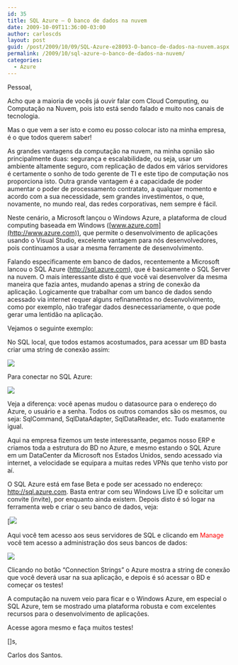 ```yaml
---
id: 35
title: SQL Azure – O banco de dados na nuvem
date: 2009-10-09T11:36:00-03:00
author: carloscds
layout: post
guid: /post/2009/10/09/SQL-Azure-e28093-O-banco-de-dados-na-nuvem.aspx
permalink: /2009/10/sql-azure-o-banco-de-dados-na-nuvem/
categories:
  - Azure
---
```

Pessoal,

Acho que a maioria de vocês já ouvir falar com Cloud Computing, ou Computação na Nuvem, pois isto está sendo falado e muito nos canais de tecnologia.

Mas o que vem a ser isto e como eu posso colocar isto na minha empresa, é o que todos querem saber!

As grandes vantagens da computação na nuvem, na minha opnião são principalmente duas: segurança e escalabilidade, ou seja, usar um ambiente altamente seguro, com replicação de dados em vários servidores é certamente o sonho de todo gerente de TI e este tipo de computação nos proporciona isto. Outra grande vantagem é a capacidade de poder aumentar o poder de processamento contratato, a qualquer momento e acordo com a sua necessidade, sem grandes investimentos, o que, novamente, no mundo real, das redes corporativas, nem sempre é fácil.

Neste cenário, a Microsoft lançou o Windows Azure, a plataforma de cloud computing baseada em Windows ([www.azure.com](http://www.azure.com)), que permite o desenvolvimento de aplicações usando o Visual Studio, excelente vantagem para nós desenvolvedores, pois continuamos a usar a mesma ferramente de desenvolvimento.

Falando especificamente em banco de dados, recentemente a Microsoft lancou o SQL Azure (<http://sql.azure.com>), que é basicamente o SQL Server na nuvem. O mais interessante disto é que você vai desenvolver da mesma maneira que fazia antes, mudando apenas a string de conexão da aplicação. Logicamente que trabalhar com um banco de dados sendo acessado via internet requer alguns refinamentos no desenvolvimento, como por exemplo, não trafegar dados desnecessariamente, o que pode gerar uma lentidão na aplicação.

Vejamos o seguinte exemplo:

No SQL local, que todos estamos acostumados, para acessar um BD basta criar uma string de conexão assim:

![](/wp-content/uploads/image_thumb6.png)

Para conectar no SQL Azure:

![](/wp-content/uploads/image_thumb16.png)

Veja a diferença: você apenas mudou o datasource para o endereço do Azure, o usuário e a senha. Todos os outros comandos são os mesmos, ou seja: SqlCommand, SqlDataAdapter, SqlDataReader, etc. Tudo exatamente igual.

Aqui na empresa fizemos um teste interessante, pegamos nosso ERP e criamos toda a estrutura do BD no Azure, e mesmo estando o SQL Azure em um DataCenter da Microsoft nos Estados Unidos, sendo acessado via internet, a velocidade se equipara a muitas redes VPNs que tenho visto por aí.

O SQL Azure está em fase Beta e pode ser acessado no endereço: <http://sql.azure.com>. Basta entrar com seu Windows Live ID e solicitar um convite (invite), por enquanto ainda existem. Depois disto é só logar na ferramenta web e criar o seu banco de dados, veja:

[![](/wp-content/uploads/image_thumb10.png)

Aqui você tem acesso aos seus servidores de SQL e clicando em <span style="color: #ff0000;">Manage</span> você tem acesso a administração dos seus bancos de dados:

![](/wp-content/uploads/image_thumb14.png)

Clicando no botão “Connection Strings” o Azure mostra a string de conexão que você deverá usar na sua aplicação, e depois é só acessar o BD e começar os testes!

A computação na nuvem veio para ficar e o Windows Azure, em especial o SQL Azure, tem se mostrado uma plataforma robusta e com excelentes recursos para o desenvolvimento de aplicações.

Acesse agora mesmo e faça muitos testes!

[]s,

Carlos dos Santos.